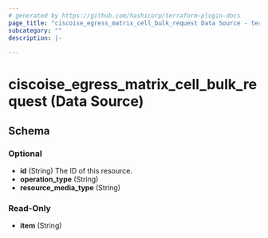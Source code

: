 ```yaml
---
# generated by https://github.com/hashicorp/terraform-plugin-docs
page_title: "ciscoise_egress_matrix_cell_bulk_request Data Source - terraform-provider-ciscoise"
subcategory: ""
description: |-
  
---
```


# ciscoise_egress_matrix_cell_bulk_request (Data Source)





<!-- schema generated by tfplugindocs -->
## Schema

### Optional

- **id** (String) The ID of this resource.
- **operation_type** (String)
- **resource_media_type** (String)

### Read-Only

- **item** (String)


